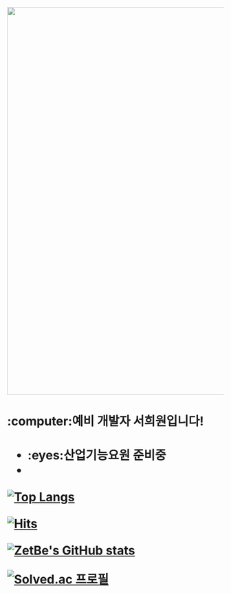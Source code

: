 <img width = 900px src="https://user-images.githubusercontent.com/90635746/159171742-241f1b82-fdb2-4e21-a654-0bfe3269d7e5.gif"/>
<br>

<h1><p>:computer:예비 개발자 서희원입니다!</p><h1>
  <ul>
    <li>:eyes:산업기능요원 준비중</li>
    <li></li>
  </ul>
  
  [![Top Langs](https://github-readme-stats.vercel.app/api/top-langs/?username=ZetBe&layout=compact&theme=UsedLanguage&langs_count=10)](https://github.com/anuraghazra/github-readme-stats)
  
[![Hits](https://hits.seeyoufarm.com/api/count/incr/badge.svg?url=https%3A%2F%2Fgithub.com%2FZetBe&count_bg=%2339D7D2&title_bg=%23A19E9E&icon=&icon_color=%23E7E7E7&title=Visitor&edge_flat=false)](https://hits.seeyoufarm.com)

[![ZetBe's GitHub stats](https://github-readme-stats.vercel.app/api?username=ZetBe)](https://github.com/anuraghazra/github-readme-stats)

[![Solved.ac
프로필](http://mazassumnida.wtf/api/v2/generate_badge?boj=jeoulbbak)](https://solved.ac/jeoulbbak)


